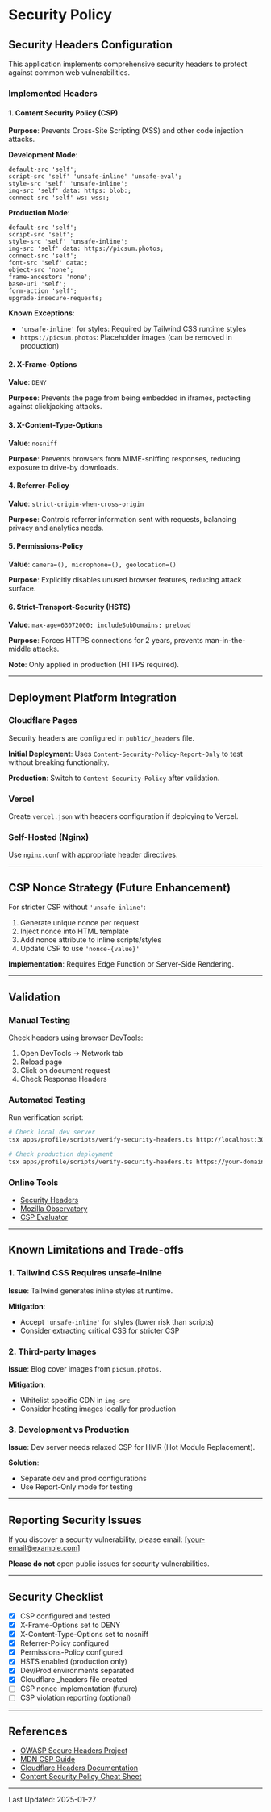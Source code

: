 # Security Policy

## Security Headers Configuration

This application implements comprehensive security headers to protect against common web vulnerabilities.

### Implemented Headers

#### 1. Content Security Policy (CSP)

**Purpose**: Prevents Cross-Site Scripting (XSS) and other code injection attacks.

**Development Mode**:
```
default-src 'self';
script-src 'self' 'unsafe-inline' 'unsafe-eval';
style-src 'self' 'unsafe-inline';
img-src 'self' data: https: blob:;
connect-src 'self' ws: wss:;
```

**Production Mode**:
```
default-src 'self';
script-src 'self';
style-src 'self' 'unsafe-inline';
img-src 'self' data: https://picsum.photos;
connect-src 'self';
font-src 'self' data:;
object-src 'none';
frame-ancestors 'none';
base-uri 'self';
form-action 'self';
upgrade-insecure-requests;
```

**Known Exceptions**:
- `'unsafe-inline'` for styles: Required by Tailwind CSS runtime styles
- `https://picsum.photos`: Placeholder images (can be removed in production)

#### 2. X-Frame-Options

**Value**: `DENY`

**Purpose**: Prevents the page from being embedded in iframes, protecting against clickjacking attacks.

#### 3. X-Content-Type-Options

**Value**: `nosniff`

**Purpose**: Prevents browsers from MIME-sniffing responses, reducing exposure to drive-by downloads.

#### 4. Referrer-Policy

**Value**: `strict-origin-when-cross-origin`

**Purpose**: Controls referrer information sent with requests, balancing privacy and analytics needs.

#### 5. Permissions-Policy

**Value**: `camera=(), microphone=(), geolocation=()`

**Purpose**: Explicitly disables unused browser features, reducing attack surface.

#### 6. Strict-Transport-Security (HSTS)

**Value**: `max-age=63072000; includeSubDomains; preload`

**Purpose**: Forces HTTPS connections for 2 years, prevents man-in-the-middle attacks.

**Note**: Only applied in production (HTTPS required).

---

## Deployment Platform Integration

### Cloudflare Pages

Security headers are configured in `public/_headers` file.

**Initial Deployment**: Uses `Content-Security-Policy-Report-Only` to test without breaking functionality.

**Production**: Switch to `Content-Security-Policy` after validation.

### Vercel

Create `vercel.json` with headers configuration if deploying to Vercel.

### Self-Hosted (Nginx)

Use `nginx.conf` with appropriate header directives.

---

## CSP Nonce Strategy (Future Enhancement)

For stricter CSP without `'unsafe-inline'`:

1. Generate unique nonce per request
2. Inject nonce into HTML template
3. Add nonce attribute to inline scripts/styles
4. Update CSP to use `'nonce-{value}'`

**Implementation**: Requires Edge Function or Server-Side Rendering.

---

## Validation

### Manual Testing

Check headers using browser DevTools:
1. Open DevTools → Network tab
2. Reload page
3. Click on document request
4. Check Response Headers

### Automated Testing

Run verification script:
```bash
# Check local dev server
tsx apps/profile/scripts/verify-security-headers.ts http://localhost:3003

# Check production deployment
tsx apps/profile/scripts/verify-security-headers.ts https://your-domain.com
```

### Online Tools

- [Security Headers](https://securityheaders.com/)
- [Mozilla Observatory](https://observatory.mozilla.org/)
- [CSP Evaluator](https://csp-evaluator.withgoogle.com/)

---

## Known Limitations and Trade-offs

### 1. Tailwind CSS Requires unsafe-inline

**Issue**: Tailwind generates inline styles at runtime.

**Mitigation**:
- Accept `'unsafe-inline'` for styles (lower risk than scripts)
- Consider extracting critical CSS for stricter CSP

### 2. Third-party Images

**Issue**: Blog cover images from `picsum.photos`.

**Mitigation**:
- Whitelist specific CDN in `img-src`
- Consider hosting images locally for production

### 3. Development vs Production

**Issue**: Dev server needs relaxed CSP for HMR (Hot Module Replacement).

**Solution**:
- Separate dev and prod configurations
- Use Report-Only mode for testing

---

## Reporting Security Issues

If you discover a security vulnerability, please email: [your-email@example.com]

**Please do not** open public issues for security vulnerabilities.

---

## Security Checklist

- [x] CSP configured and tested
- [x] X-Frame-Options set to DENY
- [x] X-Content-Type-Options set to nosniff
- [x] Referrer-Policy configured
- [x] Permissions-Policy configured
- [x] HSTS enabled (production only)
- [x] Dev/Prod environments separated
- [x] Cloudflare _headers file created
- [ ] CSP nonce implementation (future)
- [ ] CSP violation reporting (optional)

---

## References

- [OWASP Secure Headers Project](https://owasp.org/www-project-secure-headers/)
- [MDN CSP Guide](https://developer.mozilla.org/en-US/docs/Web/HTTP/CSP)
- [Cloudflare Headers Documentation](https://developers.cloudflare.com/pages/platform/headers/)
- [Content Security Policy Cheat Sheet](https://cheatsheetseries.owasp.org/cheatsheets/Content_Security_Policy_Cheat_Sheet.html)

---

Last Updated: 2025-01-27

